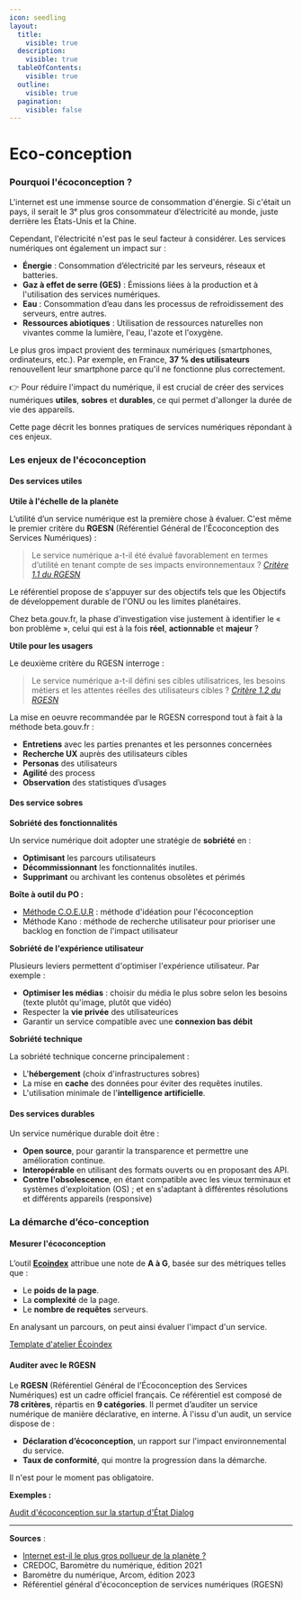 ```yaml
---
icon: seedling
layout:
  title:
    visible: true
  description:
    visible: true
  tableOfContents:
    visible: true
  outline:
    visible: true
  pagination:
    visible: false
---
```


# Eco-conception

### Pourquoi l'écoconception ? <a href="#pourquoi-lecoconception" id="pourquoi-lecoconception"></a>

L'internet est une immense source de consommation d'énergie. Si c'était un pays, il serait le 3ᵉ plus gros consommateur d’électricité au monde, juste derrière les États-Unis et la Chine.

Cependant, l'électricité n'est pas le seul facteur à considérer. Les services numériques ont également un impact sur :

* **Énergie** : Consommation d’électricité par les serveurs, réseaux et batteries.
* **Gaz à effet de serre (GES)** : Émissions liées à la production et à l'utilisation des services numériques.
* **Eau** : Consommation d’eau dans les processus de refroidissement des serveurs, entre autres.
* **Ressources abiotiques** : Utilisation de ressources naturelles non vivantes comme la lumière, l'eau, l'azote et l'oxygène.

Le plus gros impact provient des terminaux numériques (smartphones, ordinateurs, etc.). Par exemple, en France, **37 % des utilisateurs** renouvellent leur smartphone parce qu'il ne fonctionne plus correctement.

👉 Pour réduire l'impact du numérique, il est crucial de créer des services numériques **utiles**, **sobres** et **durables**, ce qui permet d'allonger la durée de vie des appareils.

Cette page décrit les bonnes pratiques de services numériques répondant à ces enjeux.

### Les enjeux de l'écoconception <a href="#les-enjeux-de-lecoconception" id="les-enjeux-de-lecoconception"></a>

#### Des services utiles <a href="#des-services-utiles" id="des-services-utiles"></a>

**Utile à l'échelle de la planète**

L’utilité d’un service numérique est la première chose à évaluer. C'est même le premier critère du **RGESN** (Référentiel Général de l’Écoconception des Services Numériques) :

> Le service numérique a-t-il été évalué favorablement en termes d’utilité en tenant compte de ses impacts environnementaux ? [_Critère 1.1 du RGESN_](https://www.arcep.fr/mes-demarches-et-services/entreprises/fiches-pratiques/referentiel-general-ecoconception-services-numeriques.html#c35703)

Le référentiel propose de s'appuyer sur des objectifs tels que les Objectifs de développement durable de l'ONU ou les limites planétaires.

Chez beta.gouv.fr, la phase d'investigation vise justement à identifier le « bon problème », celui qui est à la fois **réel**, **actionnable** et **majeur** ?

**Utile pour les usagers**

Le deuxième critère du RGESN interroge :

> Le service numérique a-t-il défini ses cibles utilisatrices, les besoins métiers et les attentes réelles des utilisateurs cibles ? [_Critère 1.2 du RGESN_](https://www.arcep.fr/mes-demarches-et-services/entreprises/fiches-pratiques/referentiel-general-ecoconception-services-numeriques.html#c35703)

La mise en oeuvre recommandée par le RGESN correspond tout à fait à la méthode beta.gouv.fr :

* **Entretiens** avec les parties prenantes et les personnes concernées
* **Recherche UX** auprès des utilisateurs cibles
* **Personas** des utilisateurs
* **Agilité** des process
* **Observation** des statistiques d’usages

#### Des service sobres <a href="#des-service-sobres" id="des-service-sobres"></a>

**Sobriété des fonctionnalités**

Un service numérique doit adopter une stratégie de **sobriété** en :

* **Optimisant** les parcours utilisateurs
* **Décommissionnant** les fonctionnalités inutiles.
* **Supprimant** ou archivant les contenus obsolètes et périmés

**Boîte à outil du PO :**

* [Méthode C.O.E.U.R](https://www.lunaweb.fr/actualites/blog/atelier-ideation-eco-conception/) : méthode d'idéation pour l'écoconception
* Méthode Kano : méthode de recherche utilisateur pour prioriser une backlog en fonction de l'impact utilisateur

**Sobriété de l'expérience utilisateur**

Plusieurs leviers permettent d'optimiser l'expérience utilisateur. Par exemple :

* **Optimiser les médias** : choisir du média le plus sobre selon les besoins (texte plutôt qu'image, plutôt que vidéo)
* Respecter la **vie privée** des utilisateurices
* Garantir un service compatible avec une **connexion bas débit**

**Sobriété technique**

La sobriété technique concerne principalement :

* L'**hébergement** (choix d'infrastructures sobres)
* La mise en **cache** des données pour éviter des requêtes inutiles.
* L'utilisation minimale de l'**intelligence artificielle**.

#### Des services durables <a href="#des-services-durables" id="des-services-durables"></a>

Un service numérique durable doit être :

* **Open source**, pour garantir la transparence et permettre une amélioration continue.
* **Interopérable** en utilisant des formats ouverts ou en proposant des API.
* **Contre l'obsolescence**, en étant compatible avec les vieux terminaux et systèmes d'exploitation (OS) ; et en s'adaptant à différentes résolutions et différents appareils (responsive)

### La démarche d’éco-conception <a href="#la-demarche-deco-conception" id="la-demarche-deco-conception"></a>

#### Mesurer l'écoconception <a href="#mesurer-lecoconception" id="mesurer-lecoconception"></a>

L’outil [**Ecoindex**](https://www.ecoindex.fr/) attribue une note de **A à G**, basée sur des métriques telles que :

* Le **poids de la page**.
* La **complexité** de la page.
* Le **nombre de requêtes** serveurs.

En analysant un parcours, on peut ainsi évaluer l'impact d'un service.

[Template d'atelier Écoindex](https://docs.google.com/spreadsheets/d/18JL9H32g9Rw_Sem2-zbGFtukho-QhW2_E9zVLMCbAJE/edit?gid=0#gid=0)

#### Auditer avec le RGESN <a href="#auditer-avec-le-rgesn" id="auditer-avec-le-rgesn"></a>

Le **RGESN** (Référentiel Général de l’Écoconception des Services Numériques) est un cadre officiel français. Ce référentiel est composé de **78 critères**, répartis en **9 catégories**. Il permet d’auditer un service numérique de manière déclarative, en interne. À l'issu d'un audit, un service dispose de :

* **Déclaration d’écoconception**, un rapport sur l'impact environnemental du service.
* **Taux de conformité**, qui montre la progression dans la démarche.

Il n'est pour le moment pas obligatoire.

**Exemples :**

[Audit d'écoconception sur la startup d'État Dialog](https://dialog.beta.gouv.fr/ecoconception)

***

**Sources** :

* [Internet est-il le plus gros pollueur de la planète ?](https://ekwateur.fr/blog/enjeux-environnementaux/internet-gros-pollueur-planete/)
* CREDOC, Baromètre du numérique, édition 2021
* Baromètre du numérique, Arcom, édition 2023
* Référentiel général d'écoconception de services numériques (RGESN)
